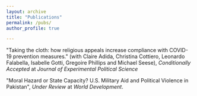 ```yaml
---
layout: archive
title: "Publications"
permalink: /pubs/
author_profile: true

---
```


"Taking the cloth: how religious appeals increase compliance with COVID-19 prevention measures." (with Claire Adida, Christina Cottiero, Leonardo Falabella, Isabelle Gotti, Gregoire Phillips and
Michael Seese), *Conditionally Accepted* at *Journal of Experimental Political Science*

"Moral Hazard or State Capacity? U.S. Military Aid and Political Violence in Pakistan", *Under Review* at *World Development*. 

